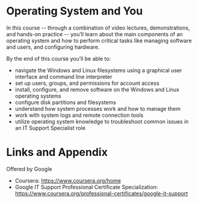 # Operating System and You


In this course -- through a combination of video lectures, demonstrations, and hands-on practice -- you’ll learn about the main components of an operating system and how to perform critical tasks like managing software and users, and configuring hardware. 

By the end of this course you’ll be able to:
* navigate the Windows and Linux filesystems using a graphical user interface and command line interpreter
* set up users, groups, and permissions for account access
* install, configure, and remove software on the Windows and Linux operating systems
* configure disk partitions and filesystems
* understand how system processes work and how to manage them
* work with system logs and remote connection tools
* utilize operating system knowledge to troubleshoot common issues in an IT Support Specialist role

Links and Appendix
========================================================
Offered by Google


- Coursera: https://www.coursera.org/home
- Google IT Support Professional Certificate Specialization: https://www.coursera.org/professional-certificates/google-it-support

